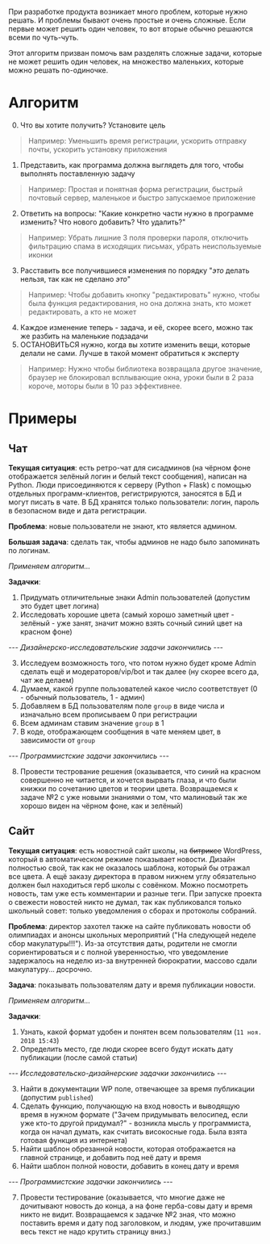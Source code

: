При разработке продукта возникает много проблем, которые нужно решать. И проблемы бывают очень простые и очень сложные. Если первые может решить один человек, то вот вторые обычно решаются всеми по чуть-чуть.

Этот алгоритм призван помочь вам разделять сложные задачи, которые не может решить один человек, на множество маленьких, которые можно решать по-одиночке.

# Алгоритм
0. Что вы хотите получить? Установите цель
> Например: Уменьшить время регистрации, ускорить отправку почты, ускорить установку приложения
1. Представить, как программа должна выглядеть для того, чтобы выполнять поставленную задачу
> Например: Простая и понятная форма регистрации, быстрый почтовый сервер, маленькое и быстро запускаемое приложение
2. Ответить на вопросы: "Какие конкретно части нужно в программе изменить? Что нового добавить? Что удалить?"
> Например: Убрать лишние 3 поля проверки пароля, отключить фильтрацию спама в исходящих письмах, убрать неиспользуемые иконки
3. Расставить все получившиеся изменения по порядку "_это_ делать нельзя, так как не сделано _это_"
> Например: Чтобы добавить кнопку "редактировать" нужно, чтобы была функция редактирования, но она должна знать, кто может редактировать, а кто не может
4. Каждое изменение теперь - задача, и её, скорее всего, можно так же разбить на маленькие подзадачи
5. ОСТАНОВИТЬСЯ нужно, когда вы хотите изменить вещи, которые делали не сами. Лучше в такой момент обратиться к эксперту
> Например: Нужно чтобы библиотека возвращала другое значение, браузер не блокировал всплывающие окна, уроки были в 2 раза короче, моторы были в 10 раз эффективнее.



# Примеры
## Чат
**Текущая ситуация**: есть ретро-чат для сисадминов (на чёрном фоне отображается зелёный логин и белый текст сообщения), написан на Python. Люди присоединяются к серверу (Python + Flask) с помощью отдельных программ-клиентов, регистрируются, заносятся в БД и могут писать в чате. В БД хранятся только пользователи: логин, пароль в безопасном виде и дата регистрации.

**Проблема**: новые пользователи не знают, кто является админом.

**Большая задача**: сделать так, чтобы админов не надо было запоминать по логинам.

*Применяем алгоритм...*

**Задачки**:
1. Придумать отличительные знаки Admin пользователей (допустим это будет цвет логина)
2. Исследовать хорошие цвета (самый хорошо заметный цвет - зелёный - уже занят, значит можно взять сочный синий цвет на красном фоне)

_--- Дизайнерско-исследовательские задачи закончились ---_

3. Исследуем возможность того, что потом нужно будет кроме Admin сделать ещё и модераторов/vip/bot и так далее (ну скорее всего да, чат же делаем)
4. Думаем, какой группе пользователей какое число соответствует (0 - обычный пользователь, 1 - админ)
5. Добавляем в БД пользователям поле `group` в виде числа и изначально всем прописываем 0 при регистрации
6. Всем админам ставим значение `group` в 1
7. В коде, отображающем сообщения в чате меняем цвет, в зависимости от `group`

_--- Программистские задачи закончились ---_

8. Провести тестрование решения (оказывается, что синий на красном совершенно не читается, и хочется вырвать глаза, и что были книжки по сочетанию цветов и теории цвета. Возвращаемся к задаче №2 с уже новыми знаниями о том, что малиновый так же хорошо виден на чёрном фоне, как и зелёный)

## Сайт
**Текущая ситуация**: есть новостной сайт школы, на ~~битриксе~~ WordPress, который в автоматическом режиме показывает новости. Дизайн полностью свой, так как не оказалось шаблона, который бы отражал все цвета. А ещё заказу директора в правом нижнем углу обязательно должен был находиться герб школы с совёнком. Можно посмотреть новость, там уже есть комментарии и разные теги. При запуске проекта о свежести новостей никто не думал, так как публиковался только школьный совет: только уведомления о сборах и протоколы собраний.

**Проблема**: директор захотел также на сайте публиковать новости об олимпиадах и анонсы школьных мероприятий ("На следующей неделе сбор макулатуры!!!"). Из-за отсутствия даты, родители не смогли сориентироваться и с полной уверенностью, что уведомление задержалось на неделю из-за внутренней бюрократии, массово сдали макулатуру... досрочно.

**Задача**: показывать пользователям дату и время публикации новости.

*Применяем алгоритм...*

**Задачки**:
1. Узнать, какой формат удобен и понятен всем пользователям (`11 ноя. 2018 15:43`)
2. Определить место, где люди скорее всего будут искать дату публикации (после самой статьи)

_--- Исследовательско-дизайнерские задачки закончились ---_

3. Найти в документации WP поле, отвечающее за время публикации (допустим `published`)
4. Сделать функцию, получающую на вход новость и выводящую время в нужном формате ("Зачем придумывать велосипед, если уже кто-то другой придумал?" - возникла мысль у программиста, когда он начал думать, как считать високосные года. Была взята готовая функция из интернета)
5. Найти шаблон обрезанной новости, которая отображается на главной странице, и добавить под неё дату и время
6. Найти шаблон полной новости, добавить в конец дату и время

_--- Программистские задачки закончились ---_

7. Провести тестирование (оказывается, что многие даже не дочитывают новость до конца, а на фоне герба-совы дату и время никто не видит. Возвращаемся к задачке №2 зная, что можно поставить время и дату под заголовком, и людям, уже прочитавшим весь текст не надо крутить страницу вниз.)
